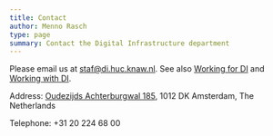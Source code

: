 ```yaml
---
title: Contact
author: Menno Rasch
type: page
summary: Contact the Digital Infrastructure department
---
```

Please email us at [staf@di.huc.knaw.nl](mailto:staf@di.huc.knaw.nl). See also [Working for DI](working-for-di-en.html) and [Working with  DI](working-with-di-en.html).

Address: [Oudezijds Achterburgwal 185](https://www.google.com/maps/place/Oudezijds+Achterburgwal+185,+1012+CJ+Amsterdam/@52.3721779,4.8903714,14.67z/data=!4m5!3m4!1s0x47c609bf6a0871db:0xbb51edbe034edb94!8m2!3d52.3705747!4d4.896524), 1012 DK Amsterdam, The Netherlands

Telephone: +31 20 224 68 00

